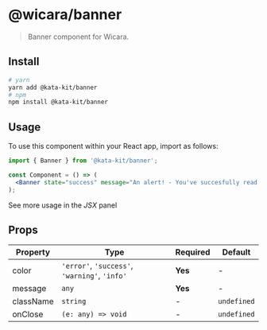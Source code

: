 # @wicara/banner

> Banner component for Wicara.

## Install

```sh
# yarn
yarn add @kata-kit/banner
# npm
npm install @kata-kit/banner
```

## Usage

To use this component within your React app, import as follows:

```jsx
import { Banner } from '@kata-kit/banner';

const Component = () => (
  <Banner state="success" message="An alert! - You've succesfully read it." />
);
```

See more usage in the _JSX_ panel

## Props

| Property  | Type                                          | Required | Default     |
| --------- | --------------------------------------------- | -------- | ----------- |
| color     | `'error'`, `'success'`, `'warning'`, `'info'` | **Yes**  | -           |
| message   | `any`                                         | **Yes**  | -           |
| className | `string`                                      | -        | `undefined` |
| onClose   | `(e: any) => void`                            | -        | `undefined` |
